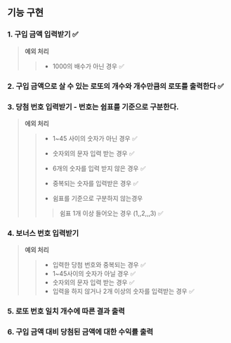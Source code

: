 ## 기능 구현

### 1. 구입 금액 입력받기 ✅

> **예외 처리**
>
> > -   1000의 배수가 아닌 경우 ✅

### 2. 구입 금액으로 살 수 있는 로또의 개수와 개수만큼의 로또를 출력한다 ✅

### 3. 당첨 번호 입력받기 - 번호는 쉼표를 기준으로 구분한다.

> **에외 처리**
>
> > -   1~45 사이의 숫자가 아닌 경우 ✅
> >
> > -   숫자외의 문자 입력 받는 경우 ✅
> >
> > -   6개의 숫자를 입력 받지 않은 경우 ✅
> >
> > -   중복되는 숫자를 입력받은 경우 ✅
> >
> > -   쉼표를 기준으로 구분하지 않는경우
> >
> > > 쉼표 1개 이상 들어오는 경우 (1,,2,,,3) ✅

### 4. 보너스 번호 입력받기

> **예외 처리**
>
> > -   입력한 당첨 번호와 중복되는 경우 ✅
> > -   1~45사이의 숫자가 아닐 경우 ✅
> > -   숫자외의 문자 입력 받는 경우 ✅
> > -   입력을 하지 않거나 2개 이상의 숫자를 입력받는 경우 ✅

### 5. 로또 번호 일치 개수에 따른 결과 출력

### 6. 구입 금액 대비 당첨된 금액에 대한 수익률 출력
